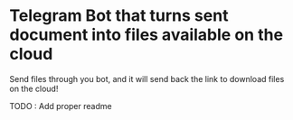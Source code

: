 # Telegram Bot that turns sent document into files available on the cloud
Send files through you bot, and it will send back the link to download files on the cloud!


TODO : Add proper readme